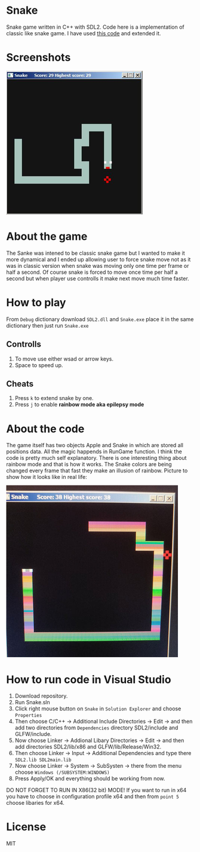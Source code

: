 # Snake

Snake game written in C++ with SDL2. Code here is a implementation of classic like snake game. I have used [this code](https://gist.github.com/olevegard/e1ce53d9302c4ed3be8d#file-simple-opengl-test-cpp) and extended it.

# Screenshots
![Snake](./Ext/image.jpg)

# About the game
The Sanke  was intened to be classic snake game but I wanted to make it more dynamical and I ended up allowing user to force snake move not as it was in classic version when snake was moving only one time per frame or half a second. 
Of course snake is forced to move once time per half a second but when player use controlls it make next move much time faster.

# How to play
From ``Debug`` dictionary download ``SDL2.dll`` and ``Snake.exe`` place it in the same dictionary then just run ``Snake.exe``

## Controlls
1. To move use either wsad or arrow keys.
2. Space to speed up.

## Cheats
1. Press ``k`` to extend snake by one.
2. Press ``j`` to enable **rainbow mode aka epilepsy mode**

# About the code
The game itself has two objects Apple and Snake in which are stored all positions data. All the magic happends in RunGame function. I think the code is pretty much self explanatory.
There is one interesting thing about rainbow mode and that is how it works. The Snake colors are being changed every frame that fast they make an illusion of rainbow.
Picture to show how it looks like in real life:

![Snake Rainbow](./Ext/rainbow-true.jpg)


# How to run code in Visual Studio
1. Download repository.
2. Run Snake.sln
3. Click right mouse button on ``Snake`` in ``Solution Explorer`` and choose ``Properties``
4. Then choose C/C++ -> Additional Include Directories -> Edit -> and then add two directories from ``Dependencies`` directory SDL2/include and GLFW/include.
5. Now choose Linker -> Addional Libary Directories -> Edit -> and then add directories SDL2/lib/x86 and GLFW/lib/Release/Win32.
6. Then choose Linker -> Input -> Additional Dependencies and type there ``SDL2.lib SDL2main.lib``
7. Now choose Linker -> System -> SubSysten -> there from the menu choose ``Windows (/SUBSYSTEM:WINDOWS)``
8. Press Apply/OK and everything should be working from now.

DO NOT FORGET TO RUN IN X86(32 bit) MODE! If you want to run in x64 you have to choose in configuration profile x64 and then from ``point 5`` choose libaries for x64.

# License 
MIT